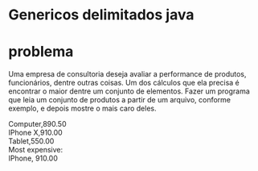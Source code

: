 # Genericos delimitados java

# **problema**

Uma empresa de consultoria deseja avaliar a performance de produtos,
funcionários, dentre outras coisas. Um dos cálculos que ela precisa é encontrar
o maior dentre um conjunto de elementos. Fazer um programa que leia um
conjunto de produtos a partir de um arquivo, conforme exemplo, e depois
mostre o mais caro deles.

Computer,890.50 <br/>
IPhone X,910.00 <br/>
Tablet,550.00 <br/>
Most expensive: <br/>
IPhone, 910.00
